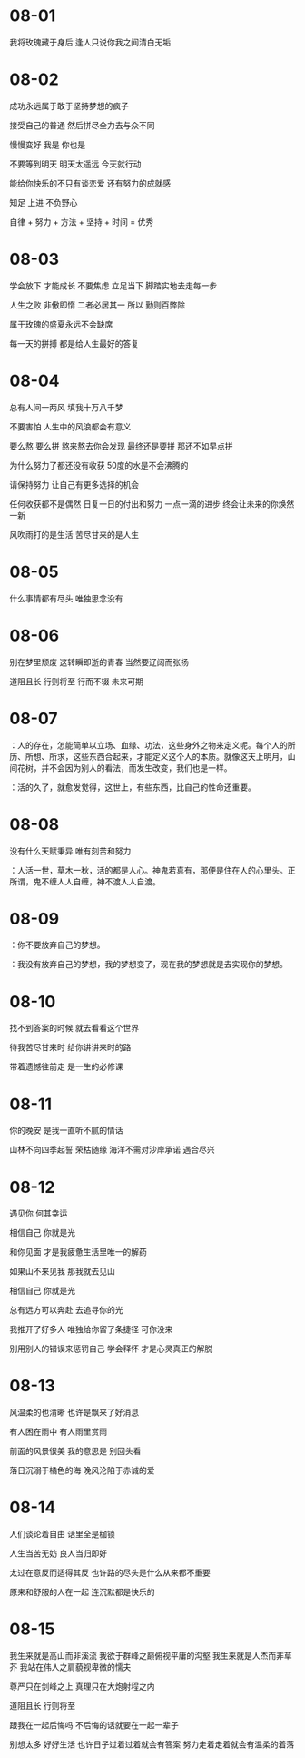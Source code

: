 # 08-01

我将玫瑰藏于身后 逢人只说你我之间清白无垢

# 08-02

成功永远属于敢于坚持梦想的疯子

接受自己的普通 然后拼尽全力去与众不同

慢慢变好 我是 你也是

不要等到明天 明天太遥远 今天就行动

能给你快乐的不只有谈恋爱 还有努力的成就感

知足 上进 不负野心

自律 + 努力 + 方法 + 坚持 + 时间 = 优秀

# 08-03

学会放下 才能成长 不要焦虑 立足当下 脚踏实地去走每一步

人生之败 非傲即惰 二者必居其一 所以 勤则百弊除

属于玫瑰的盛夏永远不会缺席

每一天的拼搏 都是给人生最好的答复

# 08-04

总有人间一两风 填我十万八千梦

不要害怕 人生中的风浪都会有意义

要么熬 要么拼 熬来熬去你会发现 最终还是要拼 那还不如早点拼

为什么努力了都还没有收获 50度的水是不会沸腾的

请保持努力 让自己有更多选择的机会

任何收获都不是偶然 日复一日的付出和努力 一点一滴的进步 终会让未来的你焕然一新

风吹雨打的是生活 苦尽甘来的是人生

# 08-05

什么事情都有尽头 唯独思念没有

# 08-06

别在梦里颓废 这转瞬即逝的青春 当然要辽阔而张扬

道阻且长 行则将至 行而不辍 未来可期

# 08-07

：人的存在，怎能简单以立场、血缘、功法，这些身外之物来定义呢。每个人的所历、所想、所求，这些东西合起来，才能定义这个人的本质。就像这天上明月，山间花树，并不会因为别人的看法，而发生改变，我们也是一样。

：活的久了，就愈发觉得，这世上，有些东西，比自己的性命还重要。

# 08-08

没有什么天赋秉异 唯有刻苦和努力

：人活一世，草木一秋，活的都是人心。神鬼若真有，那便是住在人的心里头。正所谓，鬼不缠人人自缠，神不渡人人自渡。

# 08-09

：你不要放弃自己的梦想。

：我没有放弃自己的梦想，我的梦想变了，现在我的梦想就是去实现你的梦想。

# 08-10

找不到答案的时候 就去看看这个世界

待我苦尽甘来时 给你讲讲来时的路

带着遗憾往前走 是一生的必修课

# 08-11

你的晚安 是我一直听不腻的情话

山林不向四季起誓 荣枯随缘 海洋不需对沙岸承诺 遇合尽兴

# 08-12

遇见你 何其幸运

相信自己 你就是光

和你见面 才是我疲惫生活里唯一的解药

如果山不来见我 那我就去见山

相信自己 你就是光

总有远方可以奔赴 去追寻你的光

我推开了好多人 唯独给你留了条捷径 可你没来

别用别人的错误来惩罚自己 学会释怀 才是心灵真正的解脱

# 08-13

风温柔的也清晰 也许是飘来了好消息

有人困在雨中 有人雨里赏雨

前面的风景很美 我的意思是 别回头看

落日沉溺于橘色的海 晚风沦陷于赤诚的爱

# 08-14

人们谈论着自由 话里全是枷锁

人生当苦无妨 良人当归即好

太过在意反而适得其反 也许路的尽头是什么从来都不重要

原来和舒服的人在一起 连沉默都是快乐的

# 08-15

我生来就是高山而非溪流 我欲于群峰之巅俯视平庸的沟壑 我生来就是人杰而非草芥 我站在伟人之肩藐视卑微的懦夫

尊严只在剑峰之上 真理只在大炮射程之内

道阻且长 行则将至

跟我在一起后悔吗 不后悔的话就要在一起一辈子

别想太多 好好生活 也许日子过着过着就会有答案 努力走着走着就会有温柔的着落